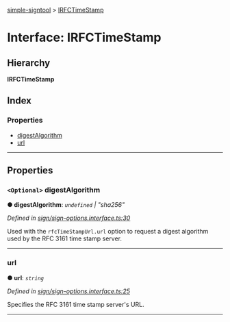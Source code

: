 [simple-signtool](../README.md) > [IRFCTimeStamp](../interfaces/irfctimestamp.md)

# Interface: IRFCTimeStamp

## Hierarchy

**IRFCTimeStamp**

## Index

### Properties

* [digestAlgorithm](irfctimestamp.md#digestalgorithm)
* [url](irfctimestamp.md#url)

---

## Properties

<a id="digestalgorithm"></a>

### `<Optional>` digestAlgorithm

**● digestAlgorithm**: *`undefined` \| "sha256"*

*Defined in [sign/sign-options.interface.ts:30](https://github.com/djbreen7/simple-signtool/blob/5b3421b/src/sign/sign-options.interface.ts#L30)*

Used with the `rfcTimeStampUrl.url` option to request a digest algorithm used by the RFC 3161 time stamp server.

___
<a id="url"></a>

###  url

**● url**: *`string`*

*Defined in [sign/sign-options.interface.ts:25](https://github.com/djbreen7/simple-signtool/blob/5b3421b/src/sign/sign-options.interface.ts#L25)*

Specifies the RFC 3161 time stamp server's URL.

___


